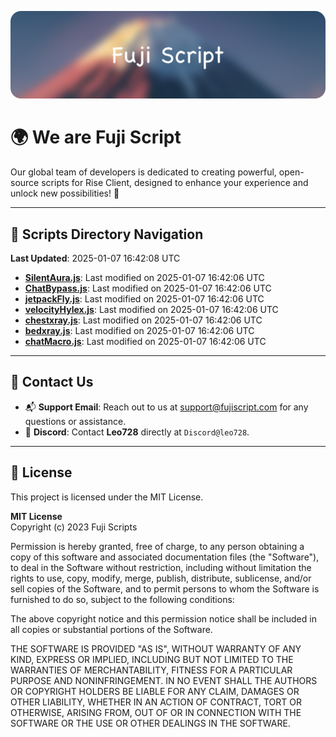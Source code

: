 ![Banner](.github/b.webp)

# 🌍 **We are Fuji Script**

Our global team of developers is dedicated to creating powerful, open-source scripts for Rise Client, designed to enhance your experience and unlock new possibilities! 🌟

---
<!-- SCRIPTS_NAVIGATION_START -->
## 📂 **Scripts Directory Navigation**

**Last Updated**: 2025-01-07 16:42:08 UTC

- **[SilentAura.js](scripts/SilentAura.js)**: Last modified on 2025-01-07 16:42:06 UTC
- **[ChatBypass.js](scripts/ChatBypass.js)**: Last modified on 2025-01-07 16:42:06 UTC
- **[jetpackFly.js](scripts/jetpackFly.js)**: Last modified on 2025-01-07 16:42:06 UTC
- **[velocityHylex.js](scripts/velocityHylex.js)**: Last modified on 2025-01-07 16:42:06 UTC
- **[chestxray.js](scripts/chestxray.js)**: Last modified on 2025-01-07 16:42:06 UTC
- **[bedxray.js](scripts/bedxray.js)**: Last modified on 2025-01-07 16:42:06 UTC
- **[chatMacro.js](scripts/chatMacro.js)**: Last modified on 2025-01-07 16:42:06 UTC

<!-- SCRIPTS_NAVIGATION_END -->

---

## 💬 **Contact Us**  
- 📬 **Support Email**: Reach out to us at [support@fujiscript.com](mailto:support@fujiscript.com) for any questions or assistance.  
- 💬 **Discord**: Contact **Leo728** directly at `Discord@leo728`.

---

## 📜 **License**

This project is licensed under the MIT License.  

**MIT License**  
Copyright (c) 2023 Fuji Scripts  

Permission is hereby granted, free of charge, to any person obtaining a copy of this software and associated documentation files (the "Software"), to deal in the Software without restriction, including without limitation the rights to use, copy, modify, merge, publish, distribute, sublicense, and/or sell copies of the Software, and to permit persons to whom the Software is furnished to do so, subject to the following conditions:  

The above copyright notice and this permission notice shall be included in all copies or substantial portions of the Software.  

THE SOFTWARE IS PROVIDED "AS IS", WITHOUT WARRANTY OF ANY KIND, EXPRESS OR IMPLIED, INCLUDING BUT NOT LIMITED TO THE WARRANTIES OF MERCHANTABILITY, FITNESS FOR A PARTICULAR PURPOSE AND NONINFRINGEMENT. IN NO EVENT SHALL THE AUTHORS OR COPYRIGHT HOLDERS BE LIABLE FOR ANY CLAIM, DAMAGES OR OTHER LIABILITY, WHETHER IN AN ACTION OF CONTRACT, TORT OR OTHERWISE, ARISING FROM, OUT OF OR IN CONNECTION WITH THE SOFTWARE OR THE USE OR OTHER DEALINGS IN THE SOFTWARE.  
